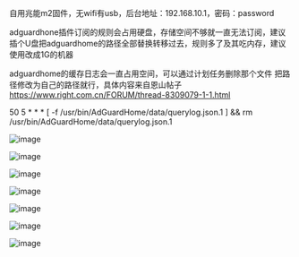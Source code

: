 自用兆能m2固件，无wifi有usb，后台地址：192.168.10.1，密码：password

adguardhone插件订阅的规则会占用硬盘，存储空间不够就一直无法订阅，建议插个U盘把adguardhome的路径全部替换转移过去，规则多了及其吃内存，建议使用改成1G的机器

adguardhome的缓存日志会一直占用空间，可以通过计划任务删除那个文件  把路径修改为自己的路径就行，具体内容来自恩山帖子 https://www.right.com.cn/FORUM/thread-8309079-1-1.html

50 5 * * * [ -f /usr/bin/AdGuardHome/data/querylog.json.1 ] && rm /usr/bin/AdGuardHome/data/querylog.json.1   

![image](https://github.com/lfsakura0/Actions-ipq6000-mt798x-openwrt/assets/135017778/bd331458-57bf-4c5d-b19b-0937c2746ccf)

![image](https://github.com/lfsakura0/Actions-ipq6000-mt798x-openwrt/assets/135017778/a17411a7-9873-411e-97a9-782f544fe2a3)

![image](https://github.com/lfsakura0/Actions-ipq6000-mt798x-openwrt/assets/135017778/3e01d9fd-a2a0-4137-bd0a-dfc6f85b8f5b)

![image](https://github.com/lfsakura0/Actions-ipq6000-mt798x-openwrt/assets/135017778/12e946d3-49f9-478f-a97b-9b2de43611d3)

![image](https://github.com/lfsakura0/Actions-ipq6000-mt798x-openwrt/assets/135017778/5144595a-02d4-427f-9295-568db861c252)

![image](https://github.com/lfsakura0/Actions-ipq6000-mt798x-openwrt/assets/135017778/40aba043-5e1a-4834-89a5-7eed98503098)

![image](https://github.com/lfsakura0/Actions-ipq6000-mt798x-openwrt/assets/135017778/6b2de639-e252-41c7-9a12-1c824d3ce04f)






